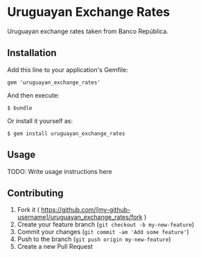 # Uruguayan Exchange Rates

Uruguayan exchange rates taken from Banco República.

## Installation

Add this line to your application's Gemfile:

    gem 'uruguayan_exchange_rates'

And then execute:

    $ bundle

Or install it yourself as:

    $ gem install uruguayan_exchange_rates

## Usage

TODO: Write usage instructions here

## Contributing

1. Fork it ( https://github.com/[my-github-username]/uruguayan_exchange_rates/fork )
2. Create your feature branch (`git checkout -b my-new-feature`)
3. Commit your changes (`git commit -am 'Add some feature'`)
4. Push to the branch (`git push origin my-new-feature`)
5. Create a new Pull Request
